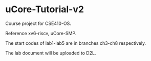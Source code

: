 # uCore-Tutorial-v2

Course project for CSE410-OS.

Reference xv6-riscv, uCore-SMP.

The start codes of lab1-lab5 are in branches ch3-ch8 respectively.

The lab document will be uploaded to D2L.
